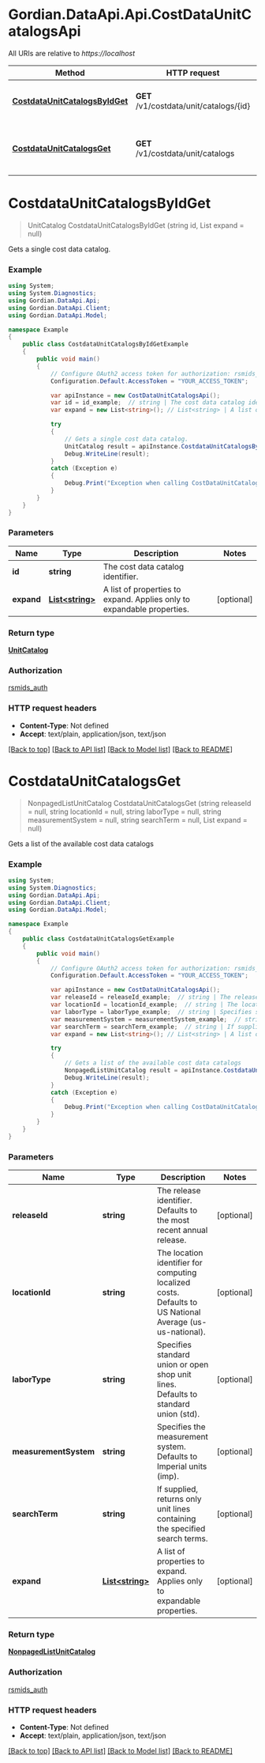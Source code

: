 # Gordian.DataApi.Api.CostDataUnitCatalogsApi

All URIs are relative to *https://localhost*

Method | HTTP request | Description
------------- | ------------- | -------------
[**CostdataUnitCatalogsByIdGet**](CostDataUnitCatalogsApi.md#costdataunitcatalogsbyidget) | **GET** /v1/costdata/unit/catalogs/{id} | Gets a single cost data catalog.
[**CostdataUnitCatalogsGet**](CostDataUnitCatalogsApi.md#costdataunitcatalogsget) | **GET** /v1/costdata/unit/catalogs | Gets a list of the available cost data catalogs


<a name="costdataunitcatalogsbyidget"></a>
# **CostdataUnitCatalogsByIdGet**
> UnitCatalog CostdataUnitCatalogsByIdGet (string id, List<string> expand = null)

Gets a single cost data catalog.

### Example
```csharp
using System;
using System.Diagnostics;
using Gordian.DataApi.Api;
using Gordian.DataApi.Client;
using Gordian.DataApi.Model;

namespace Example
{
    public class CostdataUnitCatalogsByIdGetExample
    {
        public void main()
        {
            // Configure OAuth2 access token for authorization: rsmids_auth
            Configuration.Default.AccessToken = "YOUR_ACCESS_TOKEN";

            var apiInstance = new CostDataUnitCatalogsApi();
            var id = id_example;  // string | The cost data catalog identifier.
            var expand = new List<string>(); // List<string> | A list of properties to expand. Applies only to expandable properties. (optional) 

            try
            {
                // Gets a single cost data catalog.
                UnitCatalog result = apiInstance.CostdataUnitCatalogsByIdGet(id, expand);
                Debug.WriteLine(result);
            }
            catch (Exception e)
            {
                Debug.Print("Exception when calling CostDataUnitCatalogsApi.CostdataUnitCatalogsByIdGet: " + e.Message );
            }
        }
    }
}
```

### Parameters

Name | Type | Description  | Notes
------------- | ------------- | ------------- | -------------
 **id** | **string**| The cost data catalog identifier. | 
 **expand** | [**List&lt;string&gt;**](string.md)| A list of properties to expand. Applies only to expandable properties. | [optional] 

### Return type

[**UnitCatalog**](UnitCatalog.md)

### Authorization

[rsmids_auth](../README.md#rsmids_auth)

### HTTP request headers

 - **Content-Type**: Not defined
 - **Accept**: text/plain, application/json, text/json

[[Back to top]](#) [[Back to API list]](../README.md#documentation-for-api-endpoints) [[Back to Model list]](../README.md#documentation-for-models) [[Back to README]](../README.md)

<a name="costdataunitcatalogsget"></a>
# **CostdataUnitCatalogsGet**
> NonpagedListUnitCatalog CostdataUnitCatalogsGet (string releaseId = null, string locationId = null, string laborType = null, string measurementSystem = null, string searchTerm = null, List<string> expand = null)

Gets a list of the available cost data catalogs

### Example
```csharp
using System;
using System.Diagnostics;
using Gordian.DataApi.Api;
using Gordian.DataApi.Client;
using Gordian.DataApi.Model;

namespace Example
{
    public class CostdataUnitCatalogsGetExample
    {
        public void main()
        {
            // Configure OAuth2 access token for authorization: rsmids_auth
            Configuration.Default.AccessToken = "YOUR_ACCESS_TOKEN";

            var apiInstance = new CostDataUnitCatalogsApi();
            var releaseId = releaseId_example;  // string | The release identifier. Defaults to the most recent annual release. (optional) 
            var locationId = locationId_example;  // string | The location identifier for computing localized costs. Defaults to US National Average (us-us-national). (optional) 
            var laborType = laborType_example;  // string | Specifies standard union or open shop unit lines. Defaults to standard union (std). (optional) 
            var measurementSystem = measurementSystem_example;  // string | Specifies the measurement system. Defaults to Imperial units (imp). (optional) 
            var searchTerm = searchTerm_example;  // string | If supplied, returns only unit lines containing the specified search terms. (optional) 
            var expand = new List<string>(); // List<string> | A list of properties to expand. Applies only to expandable properties. (optional) 

            try
            {
                // Gets a list of the available cost data catalogs
                NonpagedListUnitCatalog result = apiInstance.CostdataUnitCatalogsGet(releaseId, locationId, laborType, measurementSystem, searchTerm, expand);
                Debug.WriteLine(result);
            }
            catch (Exception e)
            {
                Debug.Print("Exception when calling CostDataUnitCatalogsApi.CostdataUnitCatalogsGet: " + e.Message );
            }
        }
    }
}
```

### Parameters

Name | Type | Description  | Notes
------------- | ------------- | ------------- | -------------
 **releaseId** | **string**| The release identifier. Defaults to the most recent annual release. | [optional] 
 **locationId** | **string**| The location identifier for computing localized costs. Defaults to US National Average (us-us-national). | [optional] 
 **laborType** | **string**| Specifies standard union or open shop unit lines. Defaults to standard union (std). | [optional] 
 **measurementSystem** | **string**| Specifies the measurement system. Defaults to Imperial units (imp). | [optional] 
 **searchTerm** | **string**| If supplied, returns only unit lines containing the specified search terms. | [optional] 
 **expand** | [**List&lt;string&gt;**](string.md)| A list of properties to expand. Applies only to expandable properties. | [optional] 

### Return type

[**NonpagedListUnitCatalog**](NonpagedListUnitCatalog.md)

### Authorization

[rsmids_auth](../README.md#rsmids_auth)

### HTTP request headers

 - **Content-Type**: Not defined
 - **Accept**: text/plain, application/json, text/json

[[Back to top]](#) [[Back to API list]](../README.md#documentation-for-api-endpoints) [[Back to Model list]](../README.md#documentation-for-models) [[Back to README]](../README.md)

